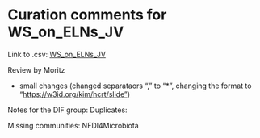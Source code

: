 # Curation comments for WS_on_ELNs_JV
Link to .csv: [WS_on_ELNs_JV](WS_on_ELNs_JV.csv)

Review by Moritz
- small changes (changed separataors “,” to “*”, changing the format to “https://w3id.org/kim/hcrt/slide”)

Notes for the DIF group: 
Duplicates:

Missing communities: NFDI4Microbiota